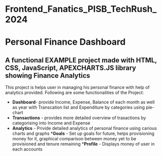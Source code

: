 # Frontend_Fanatics_PISB_TechRush_2024

# Personal Finance Dashboard

## A functional EXAMPLE project made with HTML, CSS, JavaScript, APEXCHARTS.JS library showing Finance Analytics

This project is helps user in managing his personal finance with help of analytics provided. Following are some functionalities of the Project:

* __Dashboard__- provide Income, Expense, Balance of each month as well as year with Transcation list and Expenditure by categories using pie-chart
* __Transactions__ - provides more detailed overview of trasactions by categorising into Income and Expense
* __Analytics__ - Privide detailed analytics of personal finance using carious charts and graphs
*__Goals__ - Set up goals for future, helps provisioning money for it, graphical comparison between money yet to be provisioned and tenure remaining
*__Profile__ - Displays money of user in each accounts

<!-- add preview video of project -->

